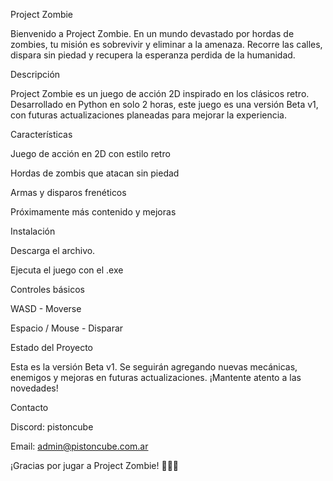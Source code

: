 Project Zombie

Bienvenido a Project Zombie.
En un mundo devastado por hordas de zombies, tu misión es sobrevivir y eliminar a la amenaza.
Recorre las calles, dispara sin piedad y recupera la esperanza perdida de la humanidad.

Descripción

Project Zombie es un juego de acción 2D inspirado en los clásicos retro.
Desarrollado en Python en solo 2 horas, este juego es una versión Beta v1,
con futuras actualizaciones planeadas para mejorar la experiencia.

Características

Juego de acción en 2D con estilo retro

Hordas de zombis que atacan sin piedad

Armas y disparos frenéticos

Próximamente más contenido y mejoras

Instalación

Descarga el archivo.

Ejecuta el juego con el .exe

Controles básicos

WASD - Moverse

Espacio / Mouse - Disparar

Estado del Proyecto

Esta es la versión Beta v1. Se seguirán agregando nuevas mecánicas,
enemigos y mejoras en futuras actualizaciones. ¡Mantente atento a las novedades!

Contacto

Discord: pistoncube

Email: admin@pistoncube.com.ar

¡Gracias por jugar a Project Zombie! 🧟‍♂️🔫

